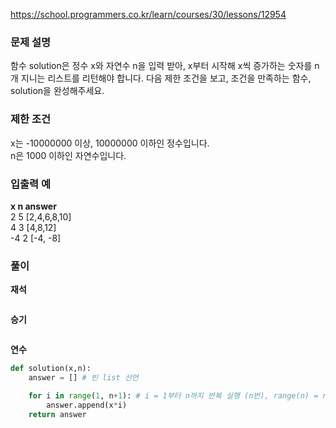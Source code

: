 https://school.programmers.co.kr/learn/courses/30/lessons/12954

### 문제 설명
함수 solution은 정수 x와 자연수 n을 입력 받아, x부터 시작해 x씩 증가하는 숫자를 n개 지니는 리스트를 리턴해야 합니다. 다음 제한 조건을 보고, 조건을 만족하는 함수, solution을 완성해주세요.

### 제한 조건
x는 -10000000 이상, 10000000 이하인 정수입니다. <br>
n은 1000 이하인 자연수입니다.

### 입출력 예 <br>
**x	n	answer <br>**
2	5	[2,4,6,8,10] <br>
4	3	[4,8,12] <br>
-4	2	[-4, -8] <br>

### 풀이
**재석**

```python

```

**승기**

```python

```

**연수**

```python
def solution(x,n):
    answer = [] # 빈 list 선언

    for i in range(1, n+1): # i = 1부터 n까지 반복 실행 (n번), range(n) = n전까지 반복문이 돌기 때문에 n+1 해줘야 함
        answer.append(x*i) 
    return answer

```
